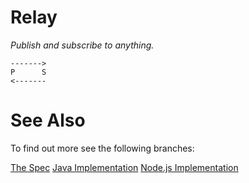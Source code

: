 Relay
=====

_Publish and subscribe to anything._

    ------->
    P      S 
    <-------  

See Also
========

To find out more see the following branches:

[The Spec](https://github.com/aogriffiths/relay/tree/spec-master) 
[Java Implementation](https://github.com/aogriffiths/relay/tree/java-master) 
[Node.js Implementation](https://github.com/aogriffiths/relay/tree/nodejs-master) 

